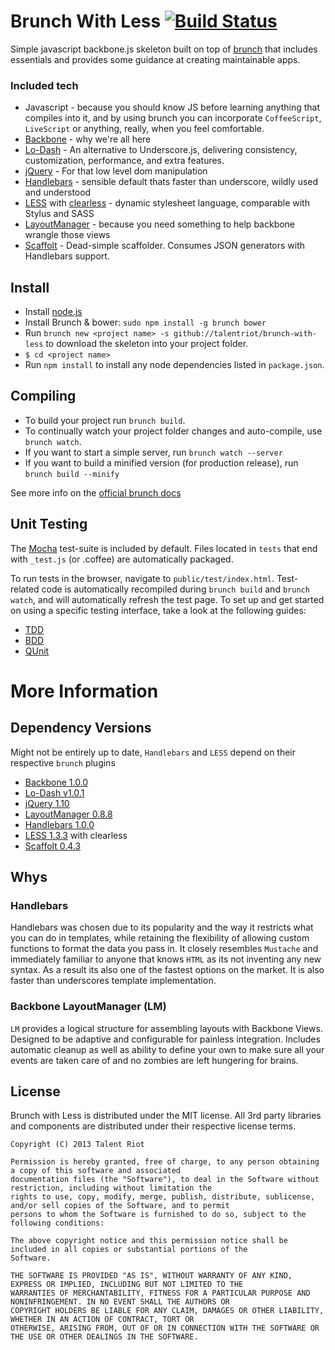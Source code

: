 Brunch With Less [![Build Status](https://travis-ci.org/talentriot/brunch-with-less.png?branch=master)](https://travis-ci.org/talentriot/brunch-with-less)
================

Simple javascript backbone.js skeleton built on top of [brunch](http://brunch.io) that includes essentials and provides some guidance at creating maintainable apps.

### Included tech

* Javascript - because you should know JS before learning anything that compiles
into it, and by using brunch you can incorporate `CoffeeScript`, `LiveScript` or anything, really, when you feel comfortable.
* [Backbone](http://backbonejs.org/) - why we're all here
* [Lo-Dash](http://lodash.com) - An alternative to Underscore.js, delivering consistency, customization, performance, and extra features.
* [jQuery](http://jquery.com/) - For that low level dom manipulation
* [Handlebars](http://handlebarsjs.com) - sensible default thats faster than underscore, wildly used and understood
* [LESS](http://lesscss.org) with [clearless](http://clearleft.github.io/clearless/) - dynamic stylesheet language, comparable with Stylus and SASS
* [LayoutManager](https://github.com/tbranyen/backbone.layoutmanager) - because you need something to help backbone wrangle those views
* [Scaffolt](https://github.com/paulmillr/scaffolt) - Dead-simple scaffolder. Consumes JSON generators with Handlebars support.

## Install

- Install [node.js](http://nodejs.org)
- Install Brunch & bower: `sudo npm install -g brunch bower`
- Run `brunch new <project name> -s github://talentriot/brunch-with-less` to download the skeleton into your project folder.
- `$ cd <project name>`
- Run `npm install` to install any node dependencies listed in `package.json`.

## Compiling

- To build your project run `brunch build`.
- To continually watch your project folder changes and auto-compile, use `brunch watch`.
- If you want to start a simple server, run `brunch watch --server`
- If you want to build a minified version (for production release), run `brunch build --minify`

See more info on the [official brunch docs](https://github.com/brunch/brunch/blob/master/docs/README.md#brunch-docs)

## Unit Testing

The [Mocha](http://visionmedia.github.com/mocha/) test-suite is included by default.  Files located in `tests` that end with `_test.js` (or .coffee) are automatically packaged.

To run tests in the browser, navigate to `public/test/index.html`.  Test-related code is automatically recompiled during `brunch build` and `brunch watch`, and will automatically refresh the test page.
To set up and get started on using a specific testing interface, take a look at the following guides:

* [TDD](https://gist.github.com/4361378)
* [BDD](https://gist.github.com/4361398)
* [QUnit](https://gist.github.com/4361413)

# More Information

## Dependency Versions

Might not be entirely up to date, `Handlebars` and `LESS` depend on their respective `brunch` plugins

* [Backbone 1.0.0](http://backbonejs.org/)
* [Lo-Dash v1.0.1](http://lodash.com)
* [jQuery 1.10](http://jquery.com/)
* [LayoutManager 0.8.8](https://github.com/tbranyen/backbone.layoutmanager)
* [Handlebars 1.0.0](http://handlebarsjs.com)
* [LESS 1.3.3](http://lesscss.org/) with clearless
* [Scaffolt 0.4.3](https://github.com/paulmillr/scaffolt)

## Whys

### Handlebars

Handlebars was chosen due to its popularity and the way it restricts what you can do in templates, while retaining the flexibility of allowing custom functions to format the data you pass in. It closely resembles `Mustache` and immediately familiar to anyone that knows `HTML` as its not inventing any new syntax.  As a result its also one of the fastest options on the market. It is also faster than underscores template implementation.

### Backbone LayoutManager (LM)

`LM` provides a logical structure for assembling layouts with Backbone Views. Designed to be adaptive and configurable for painless integration. Includes automatic cleanup as well as ability to define your own to make sure all your events are taken care of and no zombies are left hungering for brains.

## License

Brunch with Less is distributed under the MIT license. All 3rd party libraries and components are distributed under their respective license terms.

```
Copyright (C) 2013 Talent Riot

Permission is hereby granted, free of charge, to any person obtaining a copy of this software and associated
documentation files (the "Software"), to deal in the Software without restriction, including without limitation the
rights to use, copy, modify, merge, publish, distribute, sublicense, and/or sell copies of the Software, and to permit
persons to whom the Software is furnished to do so, subject to the following conditions:

The above copyright notice and this permission notice shall be included in all copies or substantial portions of the
Software.

THE SOFTWARE IS PROVIDED "AS IS", WITHOUT WARRANTY OF ANY KIND, EXPRESS OR IMPLIED, INCLUDING BUT NOT LIMITED TO THE
WARRANTIES OF MERCHANTABILITY, FITNESS FOR A PARTICULAR PURPOSE AND NONINFRINGEMENT. IN NO EVENT SHALL THE AUTHORS OR
COPYRIGHT HOLDERS BE LIABLE FOR ANY CLAIM, DAMAGES OR OTHER LIABILITY, WHETHER IN AN ACTION OF CONTRACT, TORT OR
OTHERWISE, ARISING FROM, OUT OF OR IN CONNECTION WITH THE SOFTWARE OR THE USE OR OTHER DEALINGS IN THE SOFTWARE.
```

